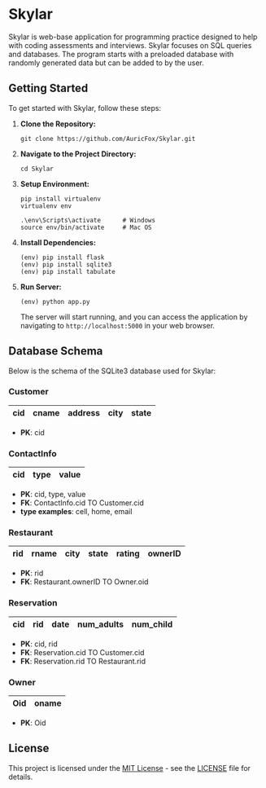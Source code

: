 # Skylar

Skylar is web-base application for programming practice designed to help with coding assessments and interviews. Skylar focuses on SQL queries and databases. The program starts with a preloaded database with randomly generated data but can be added to by the user.

## Getting Started

To get started with Skylar, follow these steps:

1. **Clone the Repository:**
    ```
    git clone https://github.com/AuricFox/Skylar.git
    ```

2. **Navigate to the Project Directory:**
    ```
    cd Skylar
    ```

3. **Setup Environment:**
    ```
    pip install virtualenv  
    virtualenv env

    .\env\Scripts\activate      # Windows
    source env/bin/activate     # Mac OS
    ```

4. **Install Dependencies:**
    ```
    (env) pip install flask
    (env) pip install sqlite3
    (env) pip install tabulate
    ```

5. **Run Server:**
    ```
    (env) python app.py
    ```

    The server will start running, and you can access the application by navigating to `http://localhost:5000` in your web browser.

## Database Schema

Below is the schema of the SQLite3 database used for Skylar:

### Customer

|**cid**|cname |address|city |state|
|:-----:|:----:|:-----:|:---:|:---:|

- **PK**: cid

### ContactInfo

|**cid**|type  |value  |
|:-----:|:----:|:-----:|

- **PK**: cid, type, value
- **FK**: ContactInfo.cid TO Customer.cid
- **type examples**: cell, home, email

### Restaurant

|**rid**|rname |city   |state|rating|ownerID|
|:-----:|:----:|:-----:|:---:|:----:|:-----:|

- **PK**: rid
- **FK**: Restaurant.ownerID TO Owner.oid

### Reservation

|**cid**|rid   |date   |num_adults|num_child|
|:-----:|:----:|:-----:|:--------:|:-------:|

- **PK**: cid, rid
- **FK**: Reservation.cid TO Customer.cid
- **FK**: Reservation.rid TO Restaurant.rid

### Owner

|**Oid**|oname |
|:-----:|:----:|

- **PK**: Oid

## License

This project is licensed under the [MIT License](https://opensource.org/licenses/MIT) - see the [LICENSE](LICENSE) file for details.
